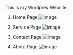 This is my Wordpres Website. 

1. Home Page
![image](https://github.com/Shresth16/Hopehire/assets/103533387/5f90b18e-fbf5-4719-ba1d-7092571775e2)

2. Service Page
![image](https://github.com/Shresth16/Hopehire/assets/103533387/baf4bff7-65aa-474d-b9f6-aebb5a6303a1)

3. Contact Page
![image](https://github.com/Shresth16/Hopehire/assets/103533387/62f65494-43e4-44a6-b225-ffd293411bf5)

4. About Page
![image](https://github.com/Shresth16/Hopehire/assets/103533387/ee413f66-7d58-4fc2-8899-029dfa71fb1b)



